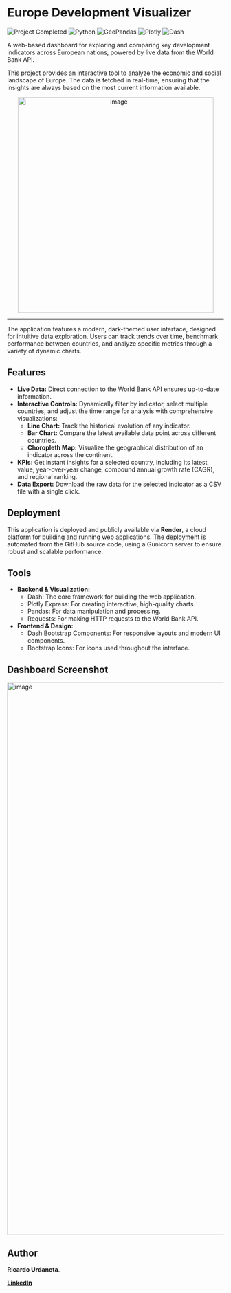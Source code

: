 # Europe Development Visualizer

<p align="left">
  <img src="https://img.shields.io/badge/Project_Completed-%E2%9C%94-2ECC71?style=flat-square&logo=checkmarx&logoColor=white" alt="Project Completed"/>
  <img src="https://img.shields.io/badge/Python-3.9%2B-3776AB?style=flat-square&logo=python&logoColor=white" alt="Python"/>
  <img src="https://img.shields.io/badge/GeoPandas-Geolocation-2A7F62?style=flat-square&logo=geopandas&logoColor=white" alt="GeoPandas"/>
  <img src="https://img.shields.io/badge/Plotly-Interactive_Visualization-3F4F75?style=flat-square&logo=plotly&logoColor=white" alt="Plotly"/>
  <img src="https://img.shields.io/badge/Dash-Dashboard-119DFF?style=flat-square&logo=dash&logoColor=white" alt="Dash"/>
</p>

A web-based dashboard for exploring and comparing key development indicators across European nations, powered by live data from the World Bank API.

This project provides an interactive tool to analyze the economic and social landscape of Europe. The data is fetched in real-time, ensuring that the insights are always based on the most current information available.


<p align="center">
  <a href="https://europe-development-visualizer.onrender.com" target="_blank" rel="noopener noreferrer">
    <img width="455" height="502" alt="image" src="https://github.com/user-attachments/assets/3f1f0a65-4ffd-4f69-8ddc-105466efb5c7" />
  </a>
</p>



---

The application features a modern, dark-themed user interface, designed for intuitive data exploration. Users can track trends over time, benchmark performance between countries, and analyze specific metrics through a variety of dynamic charts.

## Features

* **Live Data:** Direct connection to the World Bank API ensures up-to-date information.
* **Interactive Controls:** Dynamically filter by indicator, select multiple countries, and adjust the time range for analysis with comprehensive visualizations:
    * **Line Chart:** Track the historical evolution of any indicator.
    * **Bar Chart:** Compare the latest available data point across different countries.
    * **Choropleth Map:** Visualize the geographical distribution of an indicator across the continent.
* **KPIs:** Get instant insights for a selected country, including its latest value, year-over-year change, compound annual growth rate (CAGR), and regional ranking.
* **Data Export:** Download the raw data for the selected indicator as a CSV file with a single click.

## Deployment

This application is deployed and publicly available via **Render**, a cloud platform for building and running web applications. The deployment is automated from the GitHub source code, using a Gunicorn server to ensure robust and scalable performance.

## Tools

* **Backend & Visualization:**
    * Dash: The core framework for building the web application.
    * Plotly Express: For creating interactive, high-quality charts.
    * Pandas: For data manipulation and processing.
    * Requests: For making HTTP requests to the World Bank API.
* **Frontend & Design:**
    * Dash Bootstrap Components: For responsive layouts and modern UI components.
    * Bootstrap Icons: For icons used throughout the interface.

## Dashboard Screenshot

<img width="2530" height="1286" alt="image" src="https://github.com/user-attachments/assets/c5bf721a-5c62-4c85-b601-b18f32664c3d" />


## Author

**Ricardo Urdaneta**.

[**LinkedIn**](https://www.linkedin.com/in/ricardourdanetacastro)
